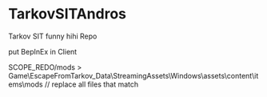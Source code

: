 # TarkovSITAndros
Tarkov SIT funny hihi Repo

put BepInEx in Client

 SCOPE_REDO/mods >  Game\EscapeFromTarkov_Data\StreamingAssets\Windows\assets\content\items\mods // replace all files that match
